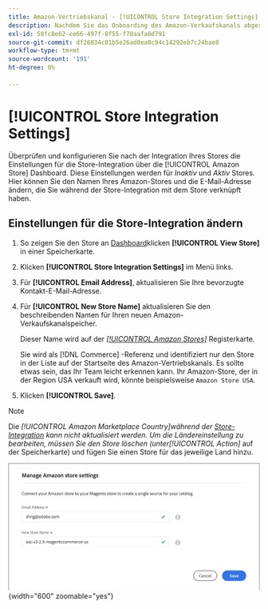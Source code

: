 ```yaml
---
title: Amazon-Vertriebskanal - [!UICONTROL Store Integration Settings]
description: Nachdem Sie das Onboarding des Amazon-Verkaufskanals abgeschlossen haben, überprüfen und konfigurieren Sie die Einstellungen für die Store-Integration über das [!UICONTROL Amazon Store] Dashboard
exl-id: 58fc8e62-ce66-497f-8f55-f70aafa8d791
source-git-commit: df26834c81b5e26ad0ea8c94c14292eb7c24bae8
workflow-type: tm+mt
source-wordcount: '191'
ht-degree: 0%

---
```


# [!UICONTROL Store Integration Settings]

Überprüfen und konfigurieren Sie nach der Integration Ihres Stores die Einstellungen für die Store-Integration über die [!UICONTROL Amazon Store] Dashboard. Diese Einstellungen werden für *Inaktiv* und *Aktiv* Stores. Hier können Sie den Namen Ihres Amazon-Stores und die E-Mail-Adresse ändern, die Sie während der Store-Integration mit dem Store verknüpft haben.

## Einstellungen für die Store-Integration ändern

1. So zeigen Sie den Store an [Dashboard](./amazon-store-dashboard.md)klicken **[!UICONTROL View Store]** in einer Speicherkarte.

1. Klicken **[!UICONTROL Store Integration Settings]** im Menü links.

1. Für **[!UICONTROL Email Address]**, aktualisieren Sie Ihre bevorzugte Kontakt-E-Mail-Adresse.

1. Für **[!UICONTROL New Store Name]** aktualisieren Sie den beschreibenden Namen für Ihren neuen Amazon-Verkaufskanalspeicher.

   Dieser Name wird auf der [_[!UICONTROL Amazon Stores]_](./managing-stores.md) Registerkarte.

   Sie wird als [!DNL Commerce] -Referenz und identifiziert nur den Store in der Liste auf der Startseite des Amazon-Vertriebskanals. Es sollte etwas sein, das Ihr Team leicht erkennen kann. Ihr Amazon-Store, der in der Region USA verkauft wird, könnte beispielsweise `Amazon Store USA`.

1. Klicken **[!UICONTROL Save]**.

>[!NOTE]
>
>Die _[!UICONTROL Amazon Marketplace Country]_während der [Store-Integration](./store-integration.md) kann nicht aktualisiert werden. Um die Ländereinstellung zu bearbeiten, müssen Sie den Store löschen (unter_[!UICONTROL Action]_ auf der Speicherkarte) und fügen Sie einen Store für das jeweilige Land hinzu.

![Einstellungen zur Store-Integration](assets/amazon-store-settings.png){width="600" zoomable="yes"}
